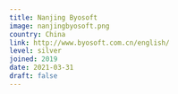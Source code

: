 ```yaml
---
title: Nanjing Byosoft
image: nanjingbyosoft.png
country: China
link: http://www.byosoft.com.cn/english/
level: silver
joined: 2019
date: 2021-03-31
draft: false
---
```

